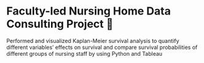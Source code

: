 # Faculty-led Nursing Home Data Consulting Project 🏡
Performed and visualized Kaplan-Meier survival analysis to quantify different variables’ effects on survival and compare survival probabilities of different groups of nursing staff by using Python and Tableau
